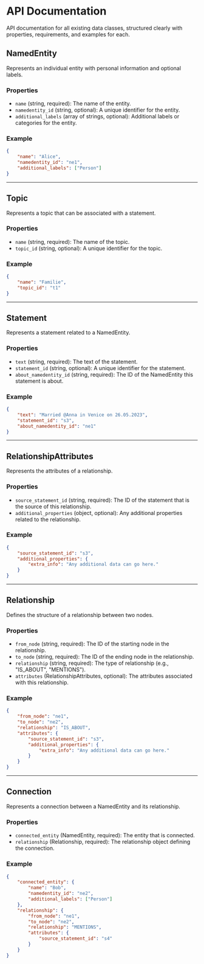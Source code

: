 # API Documentation

API documentation for all existing data classes, structured clearly with properties, requirements, and examples for each.

## NamedEntity

Represents an individual entity with personal information and optional labels.

### Properties
- `name` (string, required): The name of the entity.
- `namedentity_id` (string, optional): A unique identifier for the entity.
- `additional_labels` (array of strings, optional): Additional labels or categories for the entity.

### Example
```json
{
    "name": "Alice",
    "namedentity_id": "ne1",
    "additional_labels": ["Person"]
}
```

---

## Topic

Represents a topic that can be associated with a statement.

### Properties
- `name` (string, required): The name of the topic.
- `topic_id` (string, optional): A unique identifier for the topic.

### Example
```json
{
    "name": "Familie",
    "topic_id": "t1"
}
```

---

## Statement

Represents a statement related to a NamedEntity.

### Properties
- `text` (string, required): The text of the statement.
- `statement_id` (string, optional): A unique identifier for the statement.
- `about_namedentity_id` (string, required): The ID of the NamedEntity this statement is about.

### Example
```json
{
    "text": "Married @Anna in Venice on 26.05.2023",
    "statement_id": "s3",
    "about_namedentity_id": "ne1"
}
```

---

## RelationshipAttributes

Represents the attributes of a relationship.

### Properties
- `source_statement_id` (string, required): The ID of the statement that is the source of this relationship.
- `additional_properties` (object, optional): Any additional properties related to the relationship.

### Example
```json
{
    "source_statement_id": "s3",
    "additional_properties": {
        "extra_info": "Any additional data can go here."
    }
}
```

---

## Relationship

Defines the structure of a relationship between two nodes.

### Properties
- `from_node` (string, required): The ID of the starting node in the relationship.
- `to_node` (string, required): The ID of the ending node in the relationship.
- `relationship` (string, required): The type of relationship (e.g., "IS_ABOUT", "MENTIONS").
- `attributes` (RelationshipAttributes, optional): The attributes associated with this relationship.

### Example
```json
{
    "from_node": "ne1",
    "to_node": "ne2",
    "relationship": "IS_ABOUT",
    "attributes": {
        "source_statement_id": "s3",
        "additional_properties": {
            "extra_info": "Any additional data can go here."
        }
    }
}
```

---

## Connection

Represents a connection between a NamedEntity and its relationship.

### Properties
- `connected_entity` (NamedEntity, required): The entity that is connected.
- `relationship` (Relationship, required): The relationship object defining the connection.

### Example
```json
{
    "connected_entity": {
        "name": "Bob",
        "namedentity_id": "ne2",
        "additional_labels": ["Person"]
    },
    "relationship": {
        "from_node": "ne1",
        "to_node": "ne2",
        "relationship": "MENTIONS",
        "attributes": {
            "source_statement_id": "s4"
        }
    }
}
```
